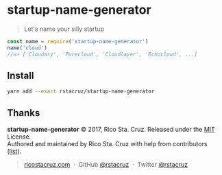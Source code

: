 # startup-name-generator

> Let's name your silly startup

```js
const name = require('startup-name-generator')
name('cloud')
//=> ['Cloudary', 'Purecloud', 'Cloudlayer', 'Echocloud', ...]
```

## Install

```sh
yarn add --exact rstacruz/startup-name-generator
```

## Thanks

**startup-name-generator** © 2017, Rico Sta. Cruz. Released under the [MIT] License.<br>
Authored and maintained by Rico Sta. Cruz with help from contributors ([list][contributors]).

> [ricostacruz.com](http://ricostacruz.com) &nbsp;&middot;&nbsp;
> GitHub [@rstacruz](https://github.com/rstacruz) &nbsp;&middot;&nbsp;
> Twitter [@rstacruz](https://twitter.com/rstacruz)

[MIT]: http://mit-license.org/
[contributors]: http://github.com/rstacruz/startup-name-generator/contributors
